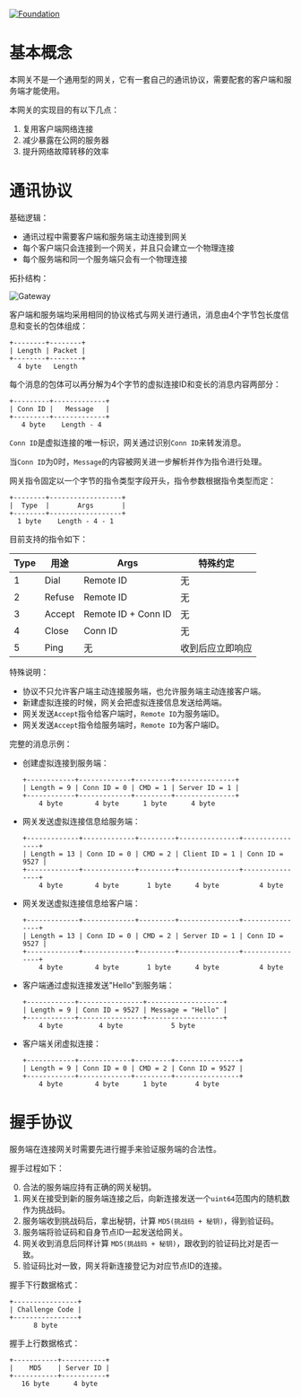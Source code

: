 [![Foundation](https://img.shields.io/badge/Golang-Foundation-green.svg)](http://golangfoundation.org)

基本概念
========

本网关不是一个通用型的网关，它有一套自己的通讯协议，需要配套的客户端和服务端才能使用。

本网关的实现目的有以下几点：

1. 复用客户端网络连接
2. 减少暴露在公网的服务器
3. 提升网络故障转移的效率

通讯协议
=======

基础逻辑：

+ 通讯过程中需要客户端和服务端主动连接到网关
+ 每个客户端只会连接到一个网关，并且只会建立一个物理连接
+ 每个服务端和同一个服务端只会有一个物理连接

拓扑结构：

![Gateway](https://raw.githubusercontent.com/fastgo/gateway/master/README.png)

客户端和服务端均采用相同的协议格式与网关进行通讯，消息由4个字节包长度信息和变长的包体组成：

```
+--------+--------+
| Length | Packet |
+--------+--------+
  4 byte   Length
```

每个消息的包体可以再分解为4个字节的虚拟连接ID和变长的消息内容两部分：

```
+---------+-------------+
| Conn ID |   Message   |
+---------+-------------+
   4 byte    Length - 4
```

`Conn ID`是虚拟连接的唯一标识，网关通过识别`Conn ID`来转发消息。

当`Conn ID`为0时，`Message`的内容被网关进一步解析并作为指令进行处理。

网关指令固定以一个字节的指令类型字段开头，指令参数根据指令类型而定：

```
+--------+------------------+
|  Type  |       Args       |
+--------+------------------+
  1 byte    Length - 4 - 1
```

目前支持的指令如下：

| **Type** | **用途** | **Args** | **特殊约定** |
| ---- | ---- | ---- | ---- |
| 1 | Dial | Remote ID | 无 |
| 2 | Refuse | Remote ID | 无 |
| 3 | Accept | Remote ID + Conn ID | 无 |
| 4 | Close | Conn ID | 无 |
| 5 | Ping | 无 | 收到后应立即响应 |

特殊说明：

+ 协议不只允许客户端主动连接服务端，也允许服务端主动连接客户端。
+ 新建虚拟连接的时候，网关会把虚拟连接信息发送给两端。
+ 网关发送`Accept`指令给客户端时，`Remote ID`为服务端ID。
+ 网关发送`Accept`指令给服务端时，`Remote ID`为客户端ID。

完整的消息示例：

+ 创建虚拟连接到服务端：

	```
	+------------+-------------+---------+---------------+
	| Length = 9 | Conn ID = 0 | CMD = 1 | Server ID = 1 |
	+------------+-------------+---------+---------------+
        4 byte        4 byte      1 byte      4 byte
	```

+ 网关发送虚拟连接信息给服务端：

	```
	+-------------+-------------+---------+---------------+----------------+
	| Length = 13 | Conn ID = 0 | CMD = 2 | Client ID = 1 | Conn ID = 9527 |
	+-------------+-------------+---------+---------------+----------------+
	    4 byte        4 byte       1 byte      4 byte          4 byte
	```

+ 网关发送虚拟连接信息给客户端：

	```
	+-------------+-------------+---------+---------------+----------------+
	| Length = 13 | Conn ID = 0 | CMD = 2 | Server ID = 1 | Conn ID = 9527 |
	+-------------+-------------+---------+---------------+----------------+
	    4 byte        4 byte       1 byte      4 byte          4 byte
	```

+ 客户端通过虚拟连接发送"Hello"到服务端：

	```
	+------------+----------------+-------------------+
	| Length = 9 | Conn ID = 9527 | Message = "Hello" |
	+------------+----------------+-------------------+
        4 byte         4 byte            5 byte
	```

+ 客户端关闭虚拟连接：

	```
	+------------+-------------+---------+----------------+
	| Length = 9 | Conn ID = 0 | CMD = 2 | Conn ID = 9527 |
	+------------+-------------+---------+----------------+
        4 byte        4 byte      1 byte       4 byte
	```

握手协议
=======

服务端在连接网关时需要先进行握手来验证服务端的合法性。

握手过程如下：

0. 合法的服务端应持有正确的网关秘钥。
1. 网关在接受到新的服务端连接之后，向新连接发送一个`uint64`范围内的随机数作为挑战码。
2. 服务端收到挑战码后，拿出秘钥，计算 `MD5(挑战码 + 秘钥)`，得到验证码。
3. 服务端将验证码和自身节点ID一起发送给网关。
4. 网关收到消息后同样计算 `MD5(挑战码 + 秘钥)`，跟收到的验证码比对是否一致。
5. 验证码比对一致，网关将新连接登记为对应节点ID的连接。

握手下行数据格式：

```
+----------------+
| Challenge Code |
+----------------+
      8 byte
```

握手上行数据格式：

```
+-----------+-----------+
|    MD5    | Server ID |
+-----------+-----------+
   16 byte      4 byte
```
